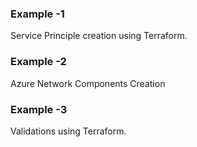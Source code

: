 

### Example -1
Service Principle creation using Terraform.

### Example -2
Azure Network Components Creation

### Example -3
Validations using Terraform.
